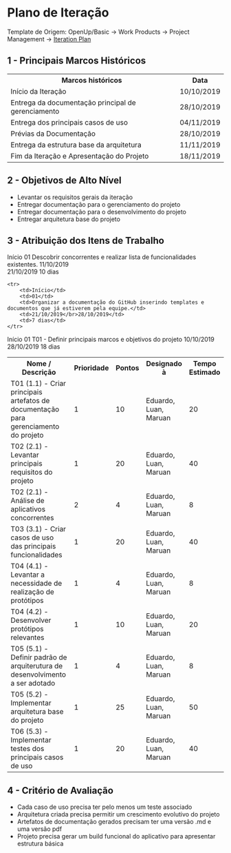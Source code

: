 # Plano de Iteração

Template de Origem: OpenUp/Basic -> Work Products -> Project Management -> [Iteration Plan](http://ndpsoftware.com/OpenUpBasic/openup_basic/guidances/templates/resources/iteration_plan.dot)

## 1 - Principais Marcos Históricos

<table>
    <tr>
        <th>Marcos históricos</th>
        <th>Data</th>
    </tr>
    <tr>
        <td>Início da Iteração</td>
        <td>10/10/2019</td>
    </tr>
    <tr>
        <td>Entrega da documentação principal de gerenciamento</td>
        <td>28/10/2019</td>
    </tr>
    <tr>
        <td>Entrega dos principais casos de uso</td>
        <td>04/11/2019</td>
    </tr>
    <tr>
        <td>Prévias da Documentação</td>
        <td>28/10/2019</td>
    </tr>
    <tr>
        <td>Entrega da estrutura base da arquitetura</td>
        <td>11/11/2019</td>
    </tr>
    <tr>
        <td>Fim da Iteração e Apresentação do Projeto</td>
        <td>18/11/2019</td>
    </tr>
</table>

## 2 - Objetivos de Alto Nível

* Levantar os requisitos gerais da iteração
* Entregar documentação para o gerenciamento do projeto
* Entregar documentação para o desenvolvimento do projeto
* Entregar arquitetura base do projeto

## 3 - Atribuição dos Itens de Trabalho



<tr>
        <td>Início</td>
        <td>01</td>
        <td>Descobrir concorrentes e realizar lista de funcionalidades existentes.</td>
        <td>11/10/2019</br>21/10/2019</td>
        <td>10 dias</td>
    </tr>



    <tr>
        <td>Início</td>
        <td>01</td>
        <td>Organizar a documentação do GitHub inserindo templates e documentos que já estiverem pela equipe.</td>
        <td>21/10/2019</br>28/10/2019</td>
        <td>7 dias</td>
    </tr>



<tr>
        <td>Início</td>
        <td>01</td>
        <td>T01 - Definir principais marcos e objetivos do projeto</td>
        <td>10/10/2019</br>28/10/2019</td>
        <td>18 dias</td>
    </tr>

<table>
    <tr>
        <th>Nome / Descrição</th>
        <th>Prioridade</th>
        <th>Pontos</th>
        <th>Designado à</th>
        <th>Tempo Estimado</th>
    </tr>
    <tr>
        <td>T01 (1.1) - Criar principais artefatos de documentação para gerenciamento do projeto</td>
        <td>1</td>
        <td>10</td>
        <td>Eduardo, Luan, Maruan</td>
        <td>20</td>
    </tr>
    <tr>
        <td>T02 (2.1) - Levantar principais requisitos do projeto</td>
        <td>1</td>
        <td>20</td>
        <td>Eduardo, Luan, Maruan</td>
        <td>40</td>
    </tr>
    <tr>
        <td>T02 (2.1) - Análise de aplicativos concorrentes</td>
        <td>2</td>
        <td>4</td>
        <td>Eduardo, Luan, Maruan</td>
        <td>8</td>
    </tr>   
    <tr>
        <td>T03 (3.1) - Criar casos de uso das principais funcionalidades</td>
        <td>1</td>
        <td>20</td>
        <td>Eduardo, Luan, Maruan</td>
        <td>40</td>
    </tr>
    <tr>
        <td>T04 (4.1) - Levantar a necessidade de realização de protótipos</td>
        <td>1</td>
        <td>4</td>
        <td>Eduardo, Luan, Maruan</td>
        <td>8</td>
    </tr>
    <tr>
        <td>T04 (4.2) - Desenvolver protótipos relevantes</td>
        <td>1</td>
        <td>10</td>
        <td>Eduardo, Luan, Maruan</td>
        <td>20</td>
    </tr>
    <tr>
        <td>T05 (5.1) - Definir padrão de arquiterutura de desenvolvimento a ser adotado</td>
        <td>1</td>
        <td>4</td>
        <td>Eduardo, Luan, Maruan</td>
        <td>8</td>
    </tr>
    <tr>
        <td>T05 (5.2) - Implementar arquitetura base do projeto</td>
        <td>1</td>
        <td>25</td>
        <td>Eduardo, Luan, Maruan</td>
        <td>50</td>
    </tr>
    <tr>
        <td>T06 (5.3) - Implementar testes dos principais casos de uso</td>
        <td>1</td>
        <td>20</td>
        <td>Eduardo, Luan, Maruan</td>
        <td>40</td>
    </tr>
</table>

## 4 - Critério de Avaliação
* Cada caso de uso precisa ter pelo menos um teste associado
* Arquitetura criada precisa permitir um crescimento evolutivo do projeto
* Artefatos de documentação gerados precisam ter uma versão .md e uma versão pdf
* Projeto precisa gerar um build funcional do aplicativo para apresentar estrutura básica